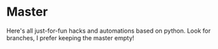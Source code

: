 # Master
Here's all just-for-fun hacks and automations based on python.
Look for branches, I prefer keeping the master empty!
